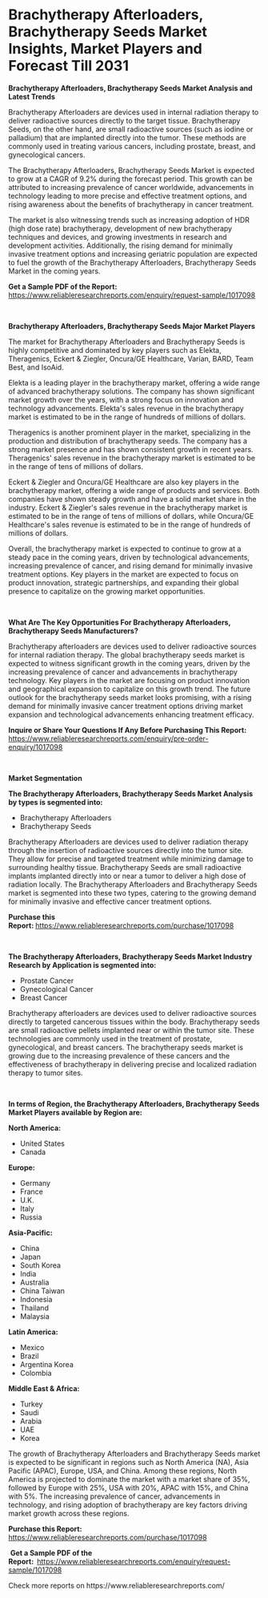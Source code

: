 <p><h1>Brachytherapy Afterloaders, Brachytherapy Seeds Market Insights, Market Players and Forecast Till 2031</h1></p><p><strong>Brachytherapy Afterloaders, Brachytherapy Seeds Market Analysis and Latest Trends</strong></p>
<p><p>Brachytherapy Afterloaders are devices used in internal radiation therapy to deliver radioactive sources directly to the target tissue. Brachytherapy Seeds, on the other hand, are small radioactive sources (such as iodine or palladium) that are implanted directly into the tumor. These methods are commonly used in treating various cancers, including prostate, breast, and gynecological cancers.</p><p>The Brachytherapy Afterloaders, Brachytherapy Seeds Market is expected to grow at a CAGR of 9.2% during the forecast period. This growth can be attributed to increasing prevalence of cancer worldwide, advancements in technology leading to more precise and effective treatment options, and rising awareness about the benefits of brachytherapy in cancer treatment. </p><p>The market is also witnessing trends such as increasing adoption of HDR (high dose rate) brachytherapy, development of new brachytherapy techniques and devices, and growing investments in research and development activities. Additionally, the rising demand for minimally invasive treatment options and increasing geriatric population are expected to fuel the growth of the Brachytherapy Afterloaders, Brachytherapy Seeds Market in the coming years.</p></p>
<p><strong>Get a Sample PDF of the Report:&nbsp;</strong> <a href="https://www.reliableresearchreports.com/enquiry/request-sample/1017098">https://www.reliableresearchreports.com/enquiry/request-sample/1017098</a></p>
<p>&nbsp;</p>
<p><strong>Brachytherapy Afterloaders, Brachytherapy Seeds Major Market Players</strong></p>
<p><p>The market for Brachytherapy Afterloaders and Brachytherapy Seeds is highly competitive and dominated by key players such as Elekta, Theragenics, Eckert & Ziegler, Oncura/GE Healthcare, Varian, BARD, Team Best, and IsoAid. </p><p>Elekta is a leading player in the brachytherapy market, offering a wide range of advanced brachytherapy solutions. The company has shown significant market growth over the years, with a strong focus on innovation and technology advancements. Elekta's sales revenue in the brachytherapy market is estimated to be in the range of hundreds of millions of dollars.</p><p>Theragenics is another prominent player in the market, specializing in the production and distribution of brachytherapy seeds. The company has a strong market presence and has shown consistent growth in recent years. Theragenics' sales revenue in the brachytherapy market is estimated to be in the range of tens of millions of dollars.</p><p>Eckert & Ziegler and Oncura/GE Healthcare are also key players in the brachytherapy market, offering a wide range of products and services. Both companies have shown steady growth and have a solid market share in the industry. Eckert & Ziegler's sales revenue in the brachytherapy market is estimated to be in the range of tens of millions of dollars, while Oncura/GE Healthcare's sales revenue is estimated to be in the range of hundreds of millions of dollars.</p><p>Overall, the brachytherapy market is expected to continue to grow at a steady pace in the coming years, driven by technological advancements, increasing prevalence of cancer, and rising demand for minimally invasive treatment options.	Key players in the market are expected to focus on product innovation, strategic partnerships, and expanding their global presence to capitalize on the growing market opportunities.</p></p>
<p>&nbsp;</p>
<p><strong>What Are The Key Opportunities For Brachytherapy Afterloaders, Brachytherapy Seeds Manufacturers?</strong></p>
<p><p>Brachytherapy afterloaders are devices used to deliver radioactive sources for internal radiation therapy. The global brachytherapy seeds market is expected to witness significant growth in the coming years, driven by the increasing prevalence of cancer and advancements in brachytherapy technology. Key players in the market are focusing on product innovation and geographical expansion to capitalize on this growth trend. The future outlook for the brachytherapy seeds market looks promising, with a rising demand for minimally invasive cancer treatment options driving market expansion and technological advancements enhancing treatment efficacy.</p></p>
<p><strong>Inquire or Share Your Questions If Any Before Purchasing This Report:</strong> <a href="https://www.reliableresearchreports.com/enquiry/pre-order-enquiry/1017098">https://www.reliableresearchreports.com/enquiry/pre-order-enquiry/1017098</a></p>
<p>&nbsp;</p>
<p><strong>Market Segmentation</strong></p>
<p><strong>The Brachytherapy Afterloaders, Brachytherapy Seeds Market Analysis by types is segmented into:</strong></p>
<p><ul><li>Brachytherapy Afterloaders</li><li>Brachytherapy Seeds</li></ul></p>
<p><p>Brachytherapy Afterloaders are devices used to deliver radiation therapy through the insertion of radioactive sources directly into the tumor site. They allow for precise and targeted treatment while minimizing damage to surrounding healthy tissue. Brachytherapy Seeds are small radioactive implants implanted directly into or near a tumor to deliver a high dose of radiation locally. The Brachytherapy Afterloaders and Brachytherapy Seeds market is segmented into these two types, catering to the growing demand for minimally invasive and effective cancer treatment options.</p></p>
<p><strong>Purchase this Report:&nbsp;</strong><a href="https://www.reliableresearchreports.com/purchase/1017098">https://www.reliableresearchreports.com/purchase/1017098</a></p>
<p>&nbsp;</p>
<p><strong>The Brachytherapy Afterloaders, Brachytherapy Seeds Market Industry Research by Application is segmented into:</strong></p>
<p><ul><li>Prostate Cancer</li><li>Gynecological Cancer</li><li>Breast Cancer</li></ul></p>
<p><p>Brachytherapy afterloaders are devices used to deliver radioactive sources directly to targeted cancerous tissues within the body. Brachytherapy seeds are small radioactive pellets implanted near or within the tumor site. These technologies are commonly used in the treatment of prostate, gynecological, and breast cancers. The brachytherapy seeds market is growing due to the increasing prevalence of these cancers and the effectiveness of brachytherapy in delivering precise and localized radiation therapy to tumor sites.</p></p>
<p>&nbsp;</p>
<p><strong>In terms of Region, the Brachytherapy Afterloaders, Brachytherapy Seeds Market Players available by Region are:</strong></p>
<p>
    <p> <strong> North America: </strong>
        <ul>
            <li>United States</li>
            <li>Canada</li>
        </ul>
        </p> 
    <p> <strong> Europe: </strong>
        <ul>
            <li>Germany</li>
            <li>France</li>
            <li>U.K.</li>
            <li>Italy</li>
            <li>Russia</li>
        </ul>
        </p> 
    <p> <strong> Asia-Pacific: </strong>
        <ul>
            <li>China</li>
            <li>Japan</li>
            <li>South Korea</li>
            <li>India</li>
            <li>Australia</li>
            <li>China Taiwan</li>
            <li>Indonesia</li>
            <li>Thailand</li>
            <li>Malaysia</li>
        </ul>
        </p> 
    <p> <strong> Latin America: </strong>
        <ul>
            <li>Mexico</li>
            <li>Brazil</li>
            <li>Argentina Korea</li>
            <li>Colombia</li>
        </ul>
        </p> 
    <p> <strong> Middle East & Africa: </strong>
        <ul>
            <li>Turkey</li>
            <li>Saudi</li>
            <li>Arabia</li>
            <li>UAE</li>
            <li>Korea</li>
        </ul>
    </p>
    </p>
<p><p>The growth of Brachytherapy Afterloaders and Brachytherapy Seeds market is expected to be significant in regions such as North America (NA), Asia Pacific (APAC), Europe, USA, and China. Among these regions, North America is projected to dominate the market with a market share of 35%, followed by Europe with 25%, USA with 20%, APAC with 15%, and China with 5%. The increasing prevalence of cancer, advancements in technology, and rising adoption of brachytherapy are key factors driving market growth across these regions.</p></p>
<p><strong>Purchase this Report: </strong><a href="https://www.reliableresearchreports.com/purchase/1017098">https://www.reliableresearchreports.com/purchase/1017098</a></p>
<p>&nbsp;<strong>Get a Sample PDF of the Report:&nbsp;&nbsp;</strong><a href="https://www.reliableresearchreports.com/enquiry/request-sample/1017098">https://www.reliableresearchreports.com/enquiry/request-sample/1017098</a></p>
<p><strong></strong></p>
<p>Check more reports on https://www.reliableresearchreports.com/</p>